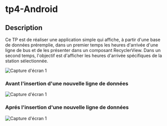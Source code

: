 # tp4-Android

## Description
Ce TP est de réaliser une application simple qui affiche, à partir d'une base de données préremplie, dans un premier temps les heures d'arrivée d'une ligne de bus et de les présenter dans un composant RecyclerView.
Dans un second temps, l'objectif est d'afficher les heures d'arrivée spécifiques de la station sélectionnée.

![Capture d'écran 1](Screenshots/list.png)

### Avant l'insertion d'une nouvelle ligne de données
![Capture d'écran 1](Screenshots/before_insert.png)

### Aprés l'insertion d'une nouvelle ligne de données
![Capture d'écran 1](Screenshots/after_insert.png)
